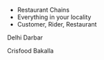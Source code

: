 - Restaurant Chains
- Everything in your locality
- Customer, Rider, Restaurant

Delhi Darbar

Crisfood
Bakalla




